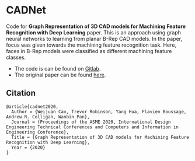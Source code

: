 # CADNet
Code for **Graph Representation of 3D CAD models for Machining Feature Recognition with Deep Learning** paper. This is an approach using graph neural networks to learning from planar B-Rep CAD models. In the paper, focus was given towards the machining feature recognition task. Here, faces in B-Rep models were classified as different machining feature classes.

- The code is can be found on [Gitlab](https://www.sciencedirect.com/science/article/abs/pii/S0010448518301349). 
- The original paper can be found [here](https://asmedigitalcollection.asme.org/IDETC-CIE/proceedings-abstract/IDETC-CIE2020/84003/V11AT11A003/1090197).

## Citation
    @article{cadnet2020,
      Author = {Weijuan Cao, Trevor Robinson, Yang Hua, Flavien Boussage, Andrew R. Colligan, Wanbin Pan},
      Journal = {Proceedings of the ASME 2020, International Design Engineering Technical Conferences and Computers and Information in Engineering Conference},
      Title = {Graph Representation of 3D CAD models for Machining Feature Recognition with Deep Learning},
      Year = {2020}
    }

